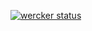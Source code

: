 [![wercker status](https://app.wercker.com/status/b03631c706f2aeba1e55b4a6a77bd70c/s/master "wercker status")](https://app.wercker.com/project/byKey/b03631c706f2aeba1e55b4a6a77bd70c)
